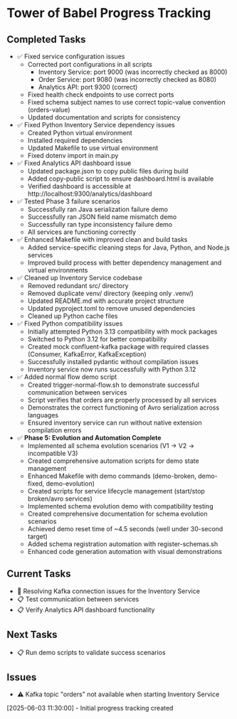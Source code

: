 # Tower of Babel Progress Tracking

## Completed Tasks
- ✅ Fixed service configuration issues
  - Corrected port configurations in all scripts
    - Inventory Service: port 9000 (was incorrectly checked as 8000)
    - Order Service: port 9080 (was incorrectly checked as 8080)
    - Analytics API: port 9300 (correct)
  - Fixed health check endpoints to use correct ports
  - Fixed schema subject names to use correct topic-value convention (orders-value)
  - Updated documentation and scripts for consistency
- ✅ Fixed Python Inventory Service dependency issues
  - Created Python virtual environment
  - Installed required dependencies
  - Updated Makefile to use virtual environment
  - Fixed dotenv import in main.py
- ✅ Fixed Analytics API dashboard issue
  - Updated package.json to copy public files during build
  - Added copy-public script to ensure dashboard.html is available
  - Verified dashboard is accessible at http://localhost:9300/analytics/dashboard
- ✅ Tested Phase 3 failure scenarios
  - Successfully ran Java serialization failure demo
  - Successfully ran JSON field name mismatch demo
  - Successfully ran type inconsistency failure demo
  - All services are functioning correctly
- ✅ Enhanced Makefile with improved clean and build tasks
  - Added service-specific cleaning steps for Java, Python, and Node.js services
  - Improved build process with better dependency management and virtual environments
- ✅ Cleaned up Inventory Service codebase
  - Removed redundant src/ directory
  - Removed duplicate venv/ directory (keeping only .venv/)
  - Updated README.md with accurate project structure
  - Updated pyproject.toml to remove unused dependencies
  - Cleaned up Python cache files
- ✅ Fixed Python compatibility issues
  - Initially attempted Python 3.13 compatibility with mock packages
  - Switched to Python 3.12 for better compatibility
  - Created mock confluent-kafka package with required classes (Consumer, KafkaError, KafkaException)
  - Successfully installed pydantic without compilation issues
  - Inventory service now runs successfully with Python 3.12
- ✅ Added normal flow demo script
  - Created trigger-normal-flow.sh to demonstrate successful communication between services
  - Script verifies that orders are properly processed by all services
  - Demonstrates the correct functioning of Avro serialization across languages
  - Ensured inventory service can run without native extension compilation errors
- ✅ **Phase 5: Evolution and Automation Complete**
  - Implemented all schema evolution scenarios (V1 → V2 → incompatible V3)
  - Created comprehensive automation scripts for demo state management
  - Enhanced Makefile with demo commands (demo-broken, demo-fixed, demo-evolution)
  - Created scripts for service lifecycle management (start/stop broken/avro services)
  - Implemented schema evolution demo with compatibility testing
  - Created comprehensive documentation for schema evolution scenarios
  - Achieved demo reset time of ~4.5 seconds (well under 30-second target)
  - Added schema registration automation with register-schemas.sh
  - Enhanced code generation automation with visual demonstrations

## Current Tasks
- 🔄 Resolving Kafka connection issues for the Inventory Service
- 📋 Test communication between services
- 📋 Verify Analytics API dashboard functionality

## Next Tasks
- 📋 Run demo scripts to validate success scenarios

## Issues
- ⚠️ Kafka topic "orders" not available when starting Inventory Service

[2025-06-03 11:30:00] - Initial progress tracking created
